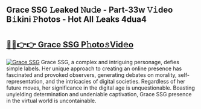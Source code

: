 ## Grace SSG 𝙻eaked 𝙽u𝚍e - Part-33w 𝚅𝚒deo B𝚒kini 𝙿hotos - Hot All 𝙻eaks 4dua4

# <h2><a href="http://ld1qti.urlbe.top/?page=Grace+SSG">🔗🔗👉👉 Grace SSG P𝚑oto𝚜Vid𝚎o</a></h2>

[![Grace SSG](https://i.imgur.com/eBuTRDB.gif)](http://ld1qti.urlbe.top/?page=Grace+SSG)
Grace SSG, a complex and intriguing personage, defies simple labels. Her unique approach to creating an online presence has fascinated and provoked observers, generating debates on morality, self-representation, and the intricacies of digital societies. Regardless of her future moves, her significance in the digital age is unquestionable. Boasting unyielding determination and undeniable captivation, Grace SSG presence in the virtual world is uncontainable.
